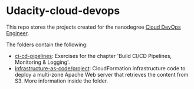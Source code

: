 # Udacity-cloud-devops

This repo stores the projects created for the nanodegree [Cloud DevOps Engineer](https://www.udacity.com/course/cloud-dev-ops-nanodegree--nd9991).

The folders contain the following:

* [ci-cd-pipelines](/ci-cd-pipelines): Exercises for the chapter 'Build CI/CD Pipelines, Monitoring & Logging'.
* [infrastructure-as-code/project](/infrastructure-as-code/project): CloudFormation infrastructure code to deploy a multi-zone Apache Web server that retrieves the content from S3. More information inside the folder.